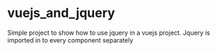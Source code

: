 # vuejs_and_jquery
Simple project to show how to use jquery in a vuejs project. Jquery is imported in to every component separately
